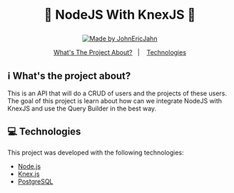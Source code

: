 ﻿﻿<h1 align="center"> 
	:rocket: NodeJS With KnexJS :rocket:
</h1>

<p align="center">	
  <a href="www.linkedin.com/in/john-eric-jahn">
    <img alt="Made by JohnEricJahn" src="https://img.shields.io/badge/made%20by-JohnEricJahn-brightgreen">
  </a>
</p>

<p align="center">
  <a href="#-nlw">What's The Project About?</a>&nbsp;&nbsp;&nbsp;|&nbsp;&nbsp;&nbsp;
  <a href="#rocket-Technologies">Technologies</a>
</p>

## :information_source: What's the project about?

This is an API that will do a CRUD of users and the projects of these users.<br>
The goal of this project is learn about how can we integrate NodeJS with KnexJS and use the Query Builder in the best way.

## 💻 Technologies

This project was developed with the following technologies:

- [Node.js][nodejs]
- [Knex.js][knexjs]
- [PostgreSQL][postgresql]

[nodejs]: https://nodejs.org/
[knexjs]: http://knexjs.org/
[postgresql]: https://www.postgresql.org/
